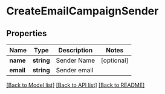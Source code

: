 # CreateEmailCampaignSender

## Properties
Name | Type | Description | Notes
------------ | ------------- | ------------- | -------------
**name** | **string** | Sender Name | [optional] 
**email** | **string** | Sender email | 

[[Back to Model list]](../README.md#documentation-for-models) [[Back to API list]](../README.md#documentation-for-api-endpoints) [[Back to README]](../README.md)


